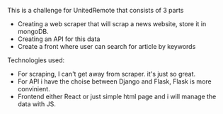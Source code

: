 This is a challenge for UnitedRemote that consists of 3 parts 

* Creating a web scraper that will scrap a news website, store it in mongoDB.  
* Creating an API for this data 
* Create a front where user can search for article by keywords


Technologies used:

+ For scraping, I can't get away from scraper. it's just so great. 
+ For API i have the choise between Django and Flask, Flask is more convinient.
+ Frontend either React or just simple html page and i will manage the data with JS.



  
